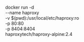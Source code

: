 docker run -d \
   --name haproxy \
   -v $(pwd):/usr/local/etc/haproxy:ro \
   -p 80:80 \
   -p 8404:8404 \
   haproxytech/haproxy-alpine:2.4
